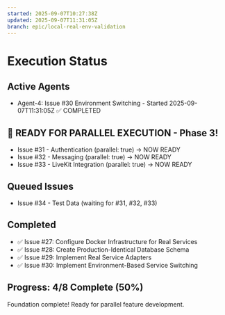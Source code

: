 ```yaml
---
started: 2025-09-07T10:27:38Z
updated: 2025-09-07T11:31:05Z
branch: epic/local-real-env-validation
---
```


# Execution Status

## Active Agents
- Agent-4: Issue #30 Environment Switching - Started 2025-09-07T11:31:05Z ✅ COMPLETED

## 🚀 READY FOR PARALLEL EXECUTION - Phase 3!
- Issue #31 - Authentication (parallel: true) → NOW READY
- Issue #32 - Messaging (parallel: true) → NOW READY  
- Issue #33 - LiveKit Integration (parallel: true) → NOW READY

## Queued Issues  
- Issue #34 - Test Data (waiting for #31, #32, #33)

## Completed
- ✅ Issue #27: Configure Docker Infrastructure for Real Services
- ✅ Issue #28: Create Production-Identical Database Schema  
- ✅ Issue #29: Implement Real Service Adapters
- ✅ Issue #30: Implement Environment-Based Service Switching

## Progress: 4/8 Complete (50%)
Foundation complete! Ready for parallel feature development.
